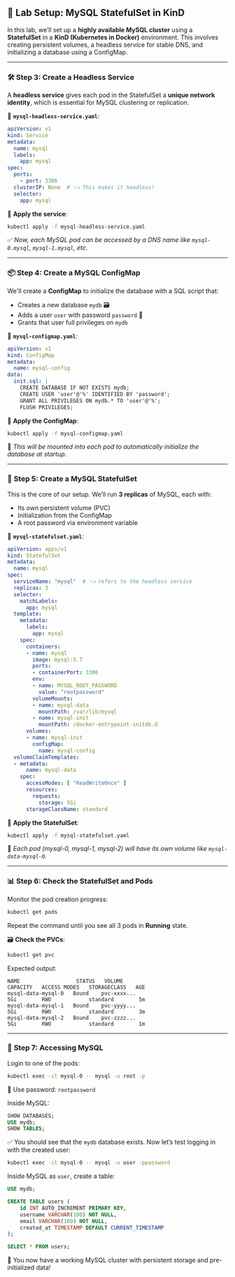 
## 🧪 **Lab Setup: MySQL StatefulSet in KinD**

In this lab, we’ll set up a **highly available MySQL cluster** using a **StatefulSet** in a **KinD (Kubernetes in Docker)** environment. This involves creating persistent volumes, a headless service for stable DNS, and initializing a database using a ConfigMap.

---

### 🛠️ **Step 3: Create a Headless Service**

A **headless service** gives each pod in the StatefulSet a **unique network identity**, which is essential for MySQL clustering or replication.

📄 **`mysql-headless-service.yaml`**:

```yaml
apiVersion: v1
kind: Service
metadata:
  name: mysql
  labels:
    app: mysql
spec:
  ports:
    - port: 3306
  clusterIP: None  # 👈 This makes it headless!
  selector:
    app: mysql
```

🚀 **Apply the service**:

```bash
kubectl apply -f mysql-headless-service.yaml
```

✅ *Now, each MySQL pod can be accessed by a DNS name like `mysql-0.mysql`, `mysql-1.mysql`, etc.*

---

### 📦 **Step 4: Create a MySQL ConfigMap**

We'll create a **ConfigMap** to initialize the database with a SQL script that:
- Creates a new database `mydb` 🗃️
- Adds a user `user` with password `password` 🔑
- Grants that user full privileges on `mydb`

📄 **`mysql-configmap.yaml`**:

```yaml
apiVersion: v1
kind: ConfigMap
metadata:
  name: mysql-config
data:
  init.sql: |
    CREATE DATABASE IF NOT EXISTS mydb;
    CREATE USER 'user'@'%' IDENTIFIED BY 'password';
    GRANT ALL PRIVILEGES ON mydb.* TO 'user'@'%';
    FLUSH PRIVILEGES;
```

🚀 **Apply the ConfigMap**:

```bash
kubectl apply -f mysql-configmap.yaml
```

📌 *This will be mounted into each pod to automatically initialize the database at startup.*

---

### 🧱 **Step 5: Create a MySQL StatefulSet**

This is the core of our setup. We’ll run **3 replicas** of MySQL, each with:
- Its own persistent volume (PVC)
- Initialization from the ConfigMap
- A root password via environment variable

📄 **`mysql-statefulset.yaml`**:

```yaml
apiVersion: apps/v1
kind: StatefulSet
metadata:
  name: mysql
spec:
  serviceName: "mysql"  # 👈 refers to the headless service
  replicas: 3
  selector:
    matchLabels:
      app: mysql
  template:
    metadata:
      labels:
        app: mysql
    spec:
      containers:
      - name: mysql
        image: mysql:5.7
        ports:
        - containerPort: 3306
        env:
        - name: MYSQL_ROOT_PASSWORD
          value: "rootpassword"
        volumeMounts:
        - name: mysql-data
          mountPath: /var/lib/mysql
        - name: mysql-init
          mountPath: /docker-entrypoint-initdb.d
      volumes:
      - name: mysql-init
        configMap:
          name: mysql-config
  volumeClaimTemplates:
  - metadata:
      name: mysql-data
    spec:
      accessModes: [ "ReadWriteOnce" ]
      resources:
        requests:
          storage: 5Gi
      storageClassName: standard
```

🚀 **Apply the StatefulSet**:

```bash
kubectl apply -f mysql-statefulset.yaml
```

📌 *Each pod (mysql-0, mysql-1, mysql-2) will have its own volume like `mysql-data-mysql-0`.*

---

### 📊 **Step 6: Check the StatefulSet and Pods**

Monitor the pod creation progress:

```bash
kubectl get pods
```

Repeat the command until you see all 3 pods in **Running** state.

🗃️ **Check the PVCs**:

```bash
kubectl get pvc
```

Expected output:

```
NAME                  STATUS   VOLUME                                     CAPACITY   ACCESS MODES   STORAGECLASS   AGE
mysql-data-mysql-0   Bound    pvc-xxxx...                                5Gi        RWO            standard        5m
mysql-data-mysql-1   Bound    pvc-yyyy...                                5Gi        RWO            standard        3m
mysql-data-mysql-2   Bound    pvc-zzzz...                                5Gi        RWO            standard        1m
```

---

### 🧩 **Step 7: Accessing MySQL**

Login to one of the pods:

```bash
kubectl exec -it mysql-0 -- mysql -u root -p
```

🔑 Use password: `rootpassword`

Inside MySQL:

```sql
SHOW DATABASES;
USE mydb;
SHOW TABLES;
```

✅ You should see that the `mydb` database exists. Now let’s test logging in with the created user:

```bash
kubectl exec -it mysql-0 -- mysql -u user -ppassword
```

Inside MySQL as `user`, create a table:

```sql
USE mydb;

CREATE TABLE users (
    id INT AUTO_INCREMENT PRIMARY KEY,
    username VARCHAR(100) NOT NULL,
    email VARCHAR(100) NOT NULL,
    created_at TIMESTAMP DEFAULT CURRENT_TIMESTAMP
);

SELECT * FROM users;
```

🎉 You now have a working MySQL cluster with persistent storage and pre-initialized data!


